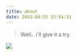 ```yaml
---
title: about
date: 2019-04-15 15:54:31
---
```


> Well，i'll give it a try.



![](http://pr5tgqd2r.bkt.clouddn.com/back.jpg)

